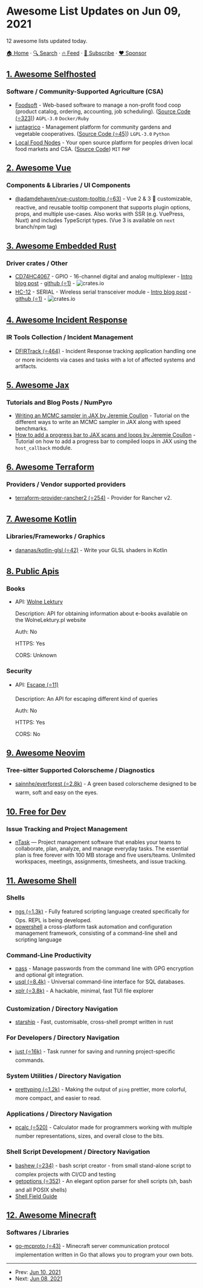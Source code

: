 # Awesome List Updates on Jun 09, 2021

12 awesome lists updated today.

[🏠 Home](/README.md) · [🔍 Search](https://www.trackawesomelist.com/search/) · [🔥 Feed](https://www.trackawesomelist.com/rss.xml) · [📮 Subscribe](https://trackawesomelist.us17.list-manage.com/subscribe?u=d2f0117aa829c83a63ec63c2f&id=36a103854c) · [❤️  Sponsor](https://github.com/sponsors/theowenyoung)



## [1. Awesome Selfhosted](/content/awesome-selfhosted/awesome-selfhosted/README.md)

### Software / Community-Supported Agriculture (CSA)

*   [Foodsoft](https://foodcoops.net/) - Web-based software to manage a non-profit food coop (product catalog, ordering, accounting, job scheduling). ([Source Code (⭐323)](https://github.com/foodcoops/foodsoft)) `AGPL-3.0` `Docker/Ruby`
*   [juntagrico](https://juntagrico.org/) - Management platform for community gardens and vegetable cooperatives. ([Source Code (⭐45)](https://github.com/juntagrico/juntagrico)) `LGPL-3.0` `Python`
*   [Local Food Nodes](https://localfoodnodes.org/) - Your open source platform for peoples driven local food markets and CSA. ([Source Code](https://gitlab.com/localfoodnodes/localfoodnodes)) `MIT` `PHP`

## [2. Awesome Vue](/content/vuejs/awesome-vue/README.md)

### Components & Libraries / UI Components

*   [@adamdehaven/vue-custom-tooltip (⭐63)](https://github.com/adamdehaven/vue-custom-tooltip) - Vue 2 & 3 :tada: customizable, reactive, and reusable tooltip component that supports plugin options, props, and multiple use-cases. Also works with SSR (e.g. VuePress, Nuxt) and includes TypeScript types. (Vue 3 is available on `next` branch/npm tag)

## [3. Awesome Embedded Rust](/content/rust-embedded/awesome-embedded-rust/README.md)

### Driver crates / Other

*   [CD74HC4067](https://crates.io/crates/cd74hc4067) - GPIO - 16-channel digital and analog multiplexer - [Intro blog post](https://barafael.github.io/A-Platform-Agnostic-Driver-for-the-CD74HC4067) - [github (⭐1)](https://github.com/barafael/cd74hc4067-rs) - ![crates.io](https://img.shields.io/crates/v/cd74hc4067.svg)
*   [HC-12](https://crates.io/crates/hc12-at) - SERIAL - Wireless serial transceiver module - [Intro blog post](https://barafael.github.io/A-Platform-Agnostic-Driver-for-the-HC12-serial-radio-module/) - [github (⭐1)](https://github.com/barafael/hc12-at-rs) - ![crates.io](https://img.shields.io/crates/v/hc12-at.svg)

## [4. Awesome Incident Response](/content/meirwah/awesome-incident-response/README.md)

### IR Tools Collection / Incident Management

*   [DFIRTrack (⭐464)](https://github.com/dfirtrack/dfirtrack) - Incident Response tracking application handling one or more incidents via cases and tasks with a lot of affected systems and artifacts.

## [5. Awesome Jax](/content/n2cholas/awesome-jax/README.md)

### Tutorials and Blog Posts / NumPyro

*   [Writing an MCMC sampler in JAX by Jeremie Coullon](https://www.jeremiecoullon.com/2020/11/10/mcmcjax3ways/) - Tutorial on the different ways to write an MCMC sampler in JAX along with speed benchmarks.
*   [How to add a progress bar to JAX scans and loops by Jeremie Coullon](https://www.jeremiecoullon.com/2021/01/29/jax_progress_bar/) - Tutorial on how to add a progress bar to compiled loops in JAX using the `host_callback` module.

## [6. Awesome Terraform](/content/shuaibiyy/awesome-terraform/README.md)

### Providers / Vendor supported providers

*   [terraform-provider-rancher2 (⭐254)](https://github.com/rancher/terraform-provider-rancher2) - Provider for Rancher v2.

## [7. Awesome Kotlin](/content/KotlinBy/awesome-kotlin/README.md)

### Libraries/Frameworks / Graphics

*   [dananas/kotlin-glsl (⭐42)](https://github.com/dananas/kotlin-glsl) - Write your GLSL shaders in Kotlin

## [8. Public Apis](/content/public-apis/public-apis/README.md)

### Books

- API: [Wolne Lektury](https://wolnelektury.pl/api/)

  Description: API for obtaining information about e-books available on the WolneLektury.pl website

  Auth: No

  HTTPS: Yes

  CORS: Unknown



### Security

- API: [Escape (⭐11)](https://github.com/polarspetroll/EscapeAPI)

  Description: An API for escaping different kind of queries

  Auth: No

  HTTPS: Yes

  CORS: No



## [9. Awesome Neovim](/content/rockerBOO/awesome-neovim/README.md)

### Tree-sitter Supported Colorscheme / Diagnostics

*   [sainnhe/everforest (⭐2.8k)](https://github.com/sainnhe/everforest) - A green based colorscheme designed to be warm, soft and easy on the eyes.

## [10. Free for Dev](/content/ripienaar/free-for-dev/README.md)

### Issue Tracking and Project Management

*   [nTask](https://www.ntaskmanager.com/) — Project management software that enables your teams to collaborate, plan, analyze, and manage everyday tasks. The essential plan is free forever with 100 MB storage and five users/teams. Unlimited workspaces, meetings, assignments, timesheets, and issue tracking.

## [11. Awesome Shell](/content/alebcay/awesome-shell/README.md)

### Shells

*   [ngs (⭐1.3k)](https://github.com/ngs-lang/ngs) - Fully featured scripting language created specifically for Ops. REPL is being developed.
*   [powershell](https://docs.microsoft.com/en-us/powershell/scripting/overview) a cross-platform task automation and configuration management framework, consisting of a command-line shell and scripting language

### Command-Line Productivity

*   [pass](https://www.passwordstore.org/) - Manage passwords from the command line with GPG encryption and optional git integration.
*   [usql (⭐8.4k)](https://github.com/xo/usql) - Universal command-line interface for SQL databases.
*   [xplr (⭐3.8k)](https://github.com/sayanarijit/xplr) -  A hackable, minimal, fast TUI file explorer

### Customization / Directory Navigation

*   [starship](https://starship.rs/) - Fast, customisable, cross-shell prompt written in rust

### For Developers / Directory Navigation

*   [just (⭐16k)](https://github.com/casey/just) - Task runner for saving and running project-specific commands.

### System Utilities / Directory Navigation

*   [prettyping (⭐1.2k)](https://github.com/denilsonsa/prettyping) - Making the output of `ping` prettier, more colorful, more compact, and easier to read.

### Applications / Directory Navigation

*   [pcalc (⭐520)](https://github.com/alt-romes/programmer-calculator) - Calculator made for programmers working with multiple number representations, sizes, and overall close to the bits.

### Shell Script Development / Directory Navigation

*   [bashew (⭐234)](https://github.com/pforret/bashew) - bash script creator - from small stand-alone script to complex projects with CI/CD and testing
*   [getoptions (⭐352)](https://github.com/ko1nksm/getoptions) - An elegant option parser for shell scripts (sh, bash and all POSIX shells)
*   [Shell Field Guide](https://raimonster.com/scripting-field-guide/)

## [12. Awesome Minecraft](/content/bs-community/awesome-minecraft/README.md)

### Softwares / Libraries

*   [go-mcproto (⭐43)](https://github.com/BRA1L0R/go-mcproto) - Minecraft server communication protocol implementation written in Go that allows you to program your own bots.

---

- Prev: [Jun 10, 2021](/content/2021/06/10/README.md)
- Next: [Jun 08, 2021](/content/2021/06/08/README.md)
